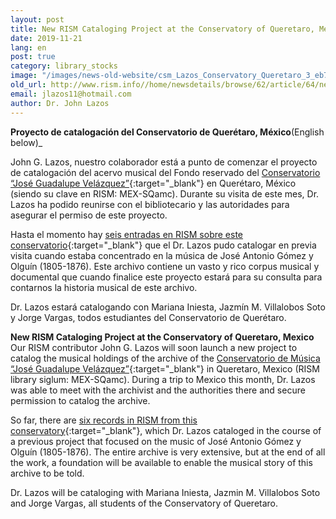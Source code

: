 ```yaml
---
layout: post
title: New RISM Cataloging Project at the Conservatory of Queretaro, Mexico
date: 2019-11-21
lang: en
post: true
category: library_stocks
image: "/images/news-old-website/csm_Lazos_Conservatory_Queretaro_3_eb7d8ff40c.jpg"
old_url: http://www.rism.info//home/newsdetails/browse/62/article/64/new-rism-cataloging-project-at-the-conservatory-of-queretaro-mexico.html
email: jlazos11@hotmail.com
author: Dr. John Lazos
---
```



**Proyecto de catalogación del Conservatorio de Querétaro, México**(English below)_

John G. Lazos, nuestro colaborador está a punto de comenzar el proyecto de catalogación del acervo musical del Fondo reservado del [Conservatorio “José Guadalupe Velázquez”](http://www.conservatorioqueretaro.mx/){:target="_blank"} en Querétaro, México (siendo su clave en RISM: MEX-SQamc). Durante su visita de este mes, Dr. Lazos ha podido reunirse con el bibliotecario y las autoridades para asegurar el permiso de este proyecto.

Hasta el momento hay [seis entradas en RISM sobre este conservatorio](https://opac.rism.info/search?View=rism&siglum=MEX-SQamc&Language=es){:target="_blank"} que el Dr. Lazos pudo catalogar en previa visita cuando estaba concentrado en la música de José Antonio Gómez y Olguín (1805-1876). Este archivo contiene un vasto y rico corpus musical y documental que cuando finalice este proyecto estará para su consulta para contarnos la historia musical de este archivo.

Dr. Lazos estará catalogando con Mariana Iniesta, Jazmín M. Villalobos Soto y Jorge Vargas, todos estudiantes del Conservatorio de Querétaro.


**New RISM Cataloging Project at the Conservatory of Queretaro, Mexico**
Our RISM contributor John G. Lazos will soon launch a new project to catalog the musical holdings of the archive of the [Conservatorio de Música “José Guadalupe Velázquez”](http://www.conservatorioqueretaro.mx/){:target="_blank"} in Queretaro, Mexico (RISM library siglum: MEX-SQamc). During a trip to Mexico this month, Dr. Lazos was able to meet with the archivist and the authorities there and secure permission to catalog the archive.

So far, there are [six records in RISM from this conservatory](https://opac.rism.info/search?View=rism&siglum=MEX-SQamc&Language=en){:target="_blank"}, which Dr. Lazos cataloged in the course of a previous project that focused on the music of José Antonio Gómez y Olguín (1805-1876). The entire archive is very extensive, but at the end of all the work, a foundation will be available to enable the musical story of this archive to be told.

Dr. Lazos will be cataloging with Mariana Iniesta, Jazmin M. Villalobos Soto and Jorge Vargas, all students of the Conservatory of Queretaro.



